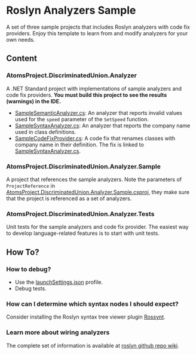 # Roslyn Analyzers Sample

A set of three sample projects that includes Roslyn analyzers with code fix providers. Enjoy this template to learn from and modify analyzers for your own needs.

## Content
### AtomsProject.DiscriminatedUnion.Analyzer
A .NET Standard project with implementations of sample analyzers and code fix providers.
**You must build this project to see the results (warnings) in the IDE.**

- [SampleSemanticAnalyzer.cs](SampleSemanticAnalyzer.cs): An analyzer that reports invalid values used for the `speed` parameter of the `SetSpeed` function.
- [SampleSyntaxAnalyzer.cs](SampleSyntaxAnalyzer.cs): An analyzer that reports the company name used in class definitions.
- [SampleCodeFixProvider.cs](SampleCodeFixProvider.cs): A code fix that renames classes with company name in their definition. The fix is linked to [SampleSyntaxAnalyzer.cs](SampleSyntaxAnalyzer.cs).

### AtomsProject.DiscriminatedUnion.Analyzer.Sample
A project that references the sample analyzers. Note the parameters of `ProjectReference` in [AtomsProject.DiscriminatedUnion.Analyzer.Sample.csproj](../AtomsProject.DiscriminatedUnion.Analyzer.Sample/AtomsProject.DiscriminatedUnion.Analyzer.Sample.csproj), they make sure that the project is referenced as a set of analyzers. 

### AtomsProject.DiscriminatedUnion.Analyzer.Tests
Unit tests for the sample analyzers and code fix provider. The easiest way to develop language-related features is to start with unit tests.

## How To?
### How to debug?
- Use the [launchSettings.json](Properties/launchSettings.json) profile.
- Debug tests.

### How can I determine which syntax nodes I should expect?
Consider installing the Roslyn syntax tree viewer plugin [Rossynt](https://plugins.jetbrains.com/plugin/16902-rossynt/).

### Learn more about wiring analyzers
The complete set of information is available at [roslyn github repo wiki](https://github.com/dotnet/roslyn/blob/main/docs/wiki/README.md).